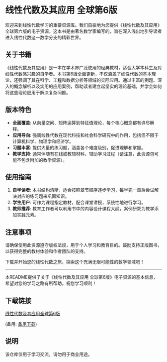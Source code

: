 # 线性代数及其应用 全球第6版

欢迎来到线性代数学习的重要资源库。我们自豪地为您提供《线性代数及其应用》全球第六版的电子资源。这本书是由著名数学家编写的，旨在深入浅出地引导读者进入线性代数这一数学分支的精彩世界。

## 关于书籍

《线性代数及其应用》是一本在学术界广泛使用的经典教材，适合大学本科生及对线性代数感兴趣的自学者。本书第6版全面更新，不仅涵盖了线性代数的基本理论，还强调了其在科学、工程和数据分析等领域的实际应用。通过丰富的例题、深入的概念解析以及实用的应用案例，帮助读者建立起坚实的理论基础，并学会如何将这些理论应用于解决复杂问题。

## 版本特色

- **全面覆盖**: 从向量空间、矩阵运算到特征值理论，每个核心概念都有详尽解释。
- **应用导向**: 强调线性代数在现代科技和社会科学研究中的作用，包括但不限于计算机科学、物理学和经济学。
- **习题丰富**: 提供大量的练习题，涵盖各个难度级别，促进理解和掌握。
- **教学支持**: 通常伴随有在线或教辅材料，辅助学习过程（请注意，此资源包可能不包含附加的教学资源）。

## 使用指南

1. **自学读者**: 本书结构清晰，适合按照章节顺序逐步学习，每学完一章后尝试解决对应的练习题来巩固知识。
2. **学生用户**: 可作为课程指定教材，配合课堂讲授，系统性地进行学习。
3. **教师推荐**: 教育工作者可以利用书中的内容设计课程大纲，案例研究为教学添加实践元素。

## 注意事项

请确保使用此资源遵守版权法规，用于个人学习和教育目的。鼓励支持正版图书，以获得完整的教材体验和作者团队的支持。

下载并开始您的线性代数之旅，探索这个充满无限可能性的数学领域吧！

---

本README提供了关于《线性代数及其应用 全球第6版》电子资源的基本信息，希望对您的学习之路有所帮助。祝您学习顺利！

## 下载链接
[线性代数及其应用全球第6版](https://pan.quark.cn/s/db1289c25c80) 

(备用: [备用下载](https://pan.baidu.com/s/1ZdKAMCRrl495m8HRVA05WQ?pwd=1234))

## 说明

该仓库仅用于学习交流，请勿用于商业用途。
